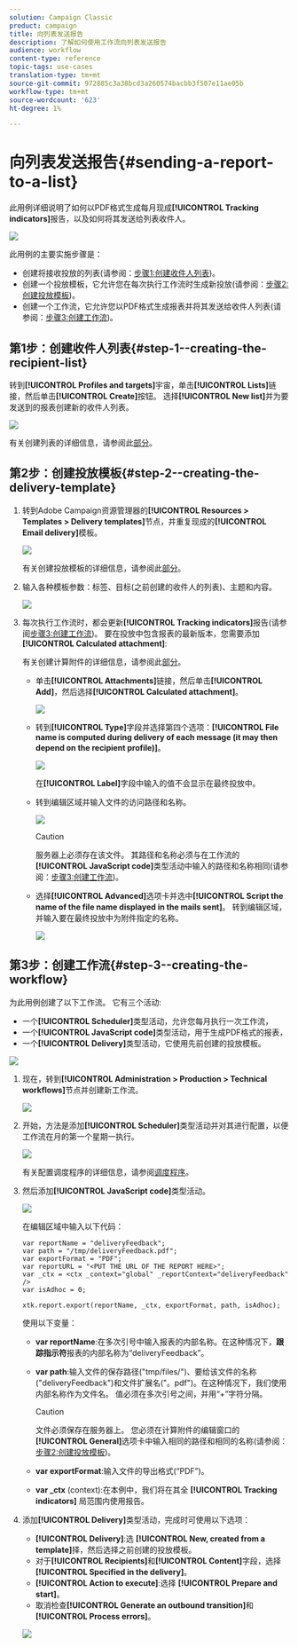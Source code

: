 ```yaml
---
solution: Campaign Classic
product: campaign
title: 向列表发送报告
description: 了解如何使用工作流向列表发送报告
audience: workflow
content-type: reference
topic-tags: use-cases
translation-type: tm+mt
source-git-commit: 972885c3a38bcd3a260574bacbb3f507e11ae05b
workflow-type: tm+mt
source-wordcount: '623'
ht-degree: 1%

---
```



# 向列表发送报告{#sending-a-report-to-a-list}

此用例详细说明了如何以PDF格式生成每月现成&#x200B;**[!UICONTROL Tracking indicators]**&#x200B;报告，以及如何将其发送给列表收件人。

![](assets/use_case_report_intro.png)

此用例的主要实施步骤是：

* 创建将接收投放的列表(请参阅：[步骤1:创建收件人列表](#step-1--creating-the-recipient-list))。
* 创建一个投放模板，它允许您在每次执行工作流时生成新投放(请参阅：[步骤2:创建投放模板](#step-2--creating-the-delivery-template))。
* 创建一个工作流，它允许您以PDF格式生成报表并将其发送给收件人列表(请参阅：[步骤3:创建工作流](#step-3--creating-the-workflow))。

## 第1步：创建收件人列表{#step-1--creating-the-recipient-list}

转到&#x200B;**[!UICONTROL Profiles and targets]**&#x200B;宇宙，单击&#x200B;**[!UICONTROL Lists]**&#x200B;链接，然后单击&#x200B;**[!UICONTROL Create]**&#x200B;按钮。 选择&#x200B;**[!UICONTROL New list]**&#x200B;并为要发送到的报表创建新的收件人列表。

![](assets/use_case_report_1.png)

有关创建列表的详细信息，请参阅此[部分](../../platform/using/creating-and-managing-lists.md)。

## 第2步：创建投放模板{#step-2--creating-the-delivery-template}

1. 转到Adobe Campaign资源管理器的&#x200B;**[!UICONTROL Resources > Templates > Delivery templates]**&#x200B;节点，并重复现成的&#x200B;**[!UICONTROL Email delivery]**&#x200B;模板。

   ![](assets/use_case_report_2.png)

   有关创建投放模板的详细信息，请参阅此[部分](../../delivery/using/about-templates.md)。

1. 输入各种模板参数：标签、目标(之前创建的收件人的列表)、主题和内容。

   ![](assets/use_case_report_3.png)

1. 每次执行工作流时，都会更新&#x200B;**[!UICONTROL Tracking indicators]**&#x200B;报告(请参阅[步骤3:创建工作流](#step-3--creating-the-workflow))。 要在投放中包含报表的最新版本，您需要添加&#x200B;**[!UICONTROL Calculated attachment]**:

   有关创建计算附件的详细信息，请参阅此[部分](../../delivery/using/attaching-files.md#creating-a-calculated-attachment)。

   * 单击&#x200B;**[!UICONTROL Attachments]**&#x200B;链接，然后单击&#x200B;**[!UICONTROL Add]**，然后选择&#x200B;**[!UICONTROL Calculated attachment]**。

      ![](assets/use_case_report_4.png)

   * 转到&#x200B;**[!UICONTROL Type]**&#x200B;字段并选择第四个选项：**[!UICONTROL File name is computed during delivery of each message (it may then depend on the recipient profile)]**。

      ![](assets/use_case_report_5.png)

      在&#x200B;**[!UICONTROL Label]**&#x200B;字段中输入的值不会显示在最终投放中。

   * 转到编辑区域并输入文件的访问路径和名称。

      ![](assets/use_case_report_6.png)

      >[!CAUTION]
      >
      >服务器上必须存在该文件。 其路径和名称必须与在工作流的&#x200B;**[!UICONTROL JavaScript code]**&#x200B;类型活动中输入的路径和名称相同(请参阅：[步骤3:创建工作流](#step-3--creating-the-workflow))。

   * 选择&#x200B;**[!UICONTROL Advanced]**&#x200B;选项卡并选中&#x200B;**[!UICONTROL Script the name of the file name displayed in the mails sent]**。 转到编辑区域，并输入要在最终投放中为附件指定的名称。

      ![](assets/use_case_report_6bis.png)

## 第3步：创建工作流{#step-3--creating-the-workflow}

为此用例创建了以下工作流。 它有三个活动:

* 一个&#x200B;**[!UICONTROL Scheduler]**&#x200B;类型活动，允许您每月执行一次工作流，
* 一个&#x200B;**[!UICONTROL JavaScript code]**&#x200B;类型活动，用于生成PDF格式的报表，
* 一个&#x200B;**[!UICONTROL Delivery]**&#x200B;类型活动，它使用先前创建的投放模板。

![](assets/use_case_report_8.png)

1. 现在，转到&#x200B;**[!UICONTROL Administration > Production > Technical workflows]**&#x200B;节点并创建新工作流。

   ![](assets/use_case_report_7.png)

1. 开始，方法是添加&#x200B;**[!UICONTROL Scheduler]**&#x200B;类型活动并对其进行配置，以便工作流在月的第一个星期一执行。

   ![](assets/use_case_report_9.png)

   有关配置调度程序的详细信息，请参阅[调度程序](../../workflow/using/scheduler.md)。

1. 然后添加&#x200B;**[!UICONTROL JavaScript code]**&#x200B;类型活动。

   ![](assets/use_case_report_10.png)

   在编辑区域中输入以下代码：

   ```
   var reportName = "deliveryFeedback";
   var path = "/tmp/deliveryFeedback.pdf";
   var exportFormat = "PDF";
   var reportURL = "<PUT THE URL OF THE REPORT HERE>";
   var _ctx = <ctx _context="global" _reportContext="deliveryFeedback" />
   var isAdhoc = 0;
   
   xtk.report.export(reportName, _ctx, exportFormat, path, isAdhoc);
   ```

   使用以下变量：

   * **var reportName**:在多次引号中输入报表的内部名称。在这种情况下，**跟踪指示符**&#x200B;报表的内部名称为“deliveryFeedback”。
   * **var path**:输入文件的保存路径(&quot;tmp/files/&quot;)、要给该文件的名称(&quot;deliveryFeedback&quot;)和文件扩展名(&quot;。pdf&quot;)。在这种情况下，我们使用内部名称作为文件名。 值必须在多次引号之间，并用“+”字符分隔。

      >[!CAUTION]
      >
      >文件必须保存在服务器上。 您必须在计算附件的编辑窗口的&#x200B;**[!UICONTROL General]**&#x200B;选项卡中输入相同的路径和相同的名称(请参阅：[步骤2:创建投放模板](#step-2--creating-the-delivery-template))。

   * **var exportFormat**:输入文件的导出格式(“PDF”)。
   * **var _ctx** (context):在本例中，我们将在其全 **[!UICONTROL Tracking indicators]** 局范围内使用报告。

1. 添加&#x200B;**[!UICONTROL Delivery]**&#x200B;类型活动，完成时可使用以下选项：

   * **[!UICONTROL Delivery]**:选 **[!UICONTROL New, created from a template]**&#x200B;择，然后选择之前创建的投放模板。
   * 对于&#x200B;**[!UICONTROL Recipients]**&#x200B;和&#x200B;**[!UICONTROL Content]**&#x200B;字段，选择&#x200B;**[!UICONTROL Specified in the delivery]**。
   * **[!UICONTROL Action to execute]**:选择 **[!UICONTROL Prepare and start]**。
   * 取消检查&#x200B;**[!UICONTROL Generate an outbound transition]**&#x200B;和&#x200B;**[!UICONTROL Process errors]**。

   ![](assets/use_case_report_11.png)

